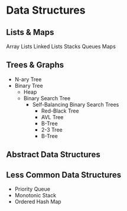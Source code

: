 # Data Structures

## Lists & Maps
Array Lists
Linked Lists
Stacks
Queues
Maps

## Trees & Graphs
- N-ary Tree
- Binary Tree
	- Heap
	- Binary Search Tree
		 - Self-Balancing Binary Search Trees
			- Red-Black Tree
			- AVL Tree
			- B-Tree
			- 2-3 Tree
			- B-Tree

## Abstract Data Structures

## Less Common Data Structures
- Priority Queue
- Monotonic Stack
- Ordered Hash Map

